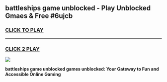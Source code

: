 
## battleships game unblocked - Play Unblocked Gmaes & Free #6ujcb
<h3>
<a href="https://news.freeplayer.one?title=battleships_game_unblocked&ref=24F">CLICK TO PLAY</a></h3>
<hr>

<h3>
<a href="https://news.freeplayer.one?title=battleships_game_unblocked&ref=24F">CLICK 2 PLAY</a>
  
</h3>

<a href="https://news.freeplayer.one?title=battleships_game_unblocked&ref=24F/"><img src="https://clearcache.store/games.png"></a>


**battleships game unblocked games unblocked: Your Gateway to Fun and Accessible Online Gaming**
